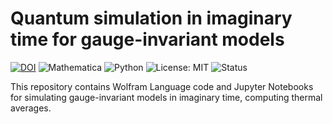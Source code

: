# Quantum simulation in imaginary time for gauge-invariant models

[![DOI](https://zenodo.org/badge/DOI/10.5281/zenodo.17060897.svg)](https://doi.org/10.5281/zenodo.17060897)
![Mathematica](https://img.shields.io/badge/Mathematica-14.2-red?logo=wolfram)
![Python](https://img.shields.io/badge/Python-3.12%2B-3776AB?logo=python&logoColor=white)
![License: MIT](https://img.shields.io/badge/License-MIT-green.svg)
![Status](https://img.shields.io/badge/status-In%20Progress-yellow)


This repository contains Wolfram Language code and Jupyter Notebooks for simulating gauge-invariant models in imaginary time, computing thermal averages.

